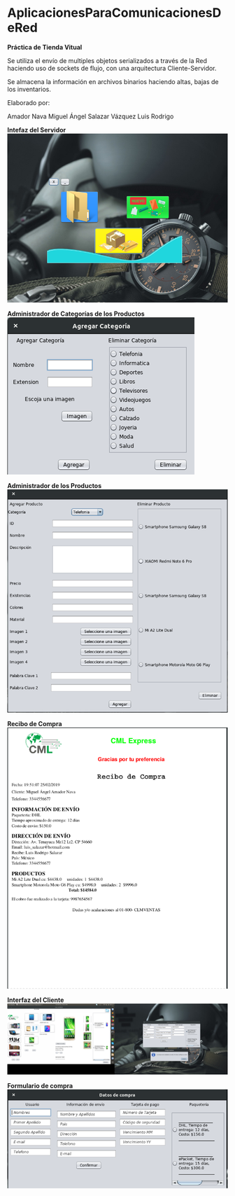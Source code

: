 # AplicacionesParaComunicacionesDeRed
**Práctica de Tienda Vitual**

Se utiliza el envío de multiples objetos serializados
a través de la Red haciendo uso de sockets de flujo, 
con una arquitectura Cliente-Servidor.

Se almacena la información en archivos binarios haciendo
altas, bajas de los inventarios.

Elaborado por:

Amador Nava Miguel Ángel
Salazar Vázquez Luis Rodrigo

**Intefaz del Servidor**
![Servidor](VistaServidor.png)

**Administrador de Categorías de los Productos**
![Categoria](AgregarCategoria.png)

**Administrador de los Productos**
![Productos](AgregarProducto.png)

**Recibo de Compra**
![Recibo](Recibo_Compra.png)

**Interfaz del Cliente**
![Compra](Compra.png)

**Formulario de compra**
![Compra](FormularioCompra.png)
